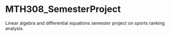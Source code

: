 # MTH308_SemesterProject
Linear algebra and differential equations semester project on sports ranking analysis.
